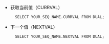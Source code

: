 - 获取当前值（CURRVAL）

		SELECT YOUR_SEQ_NAME.CURRVAL FROM DUAL;

- 下一个值（NEXTVAL）

		SELECT YOUR_SEQ_NAME.NEXTVAL FROM DUAL;
